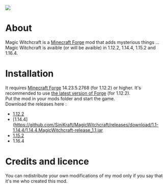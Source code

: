 [![](http://cf.way2muchnoise.eu/author/full_SiniKraft_downloads.svg)  ](https://www.curseforge.com/minecraft/mc-mods/magic-witchcraft)
# About
Magic Witchcraft is a [Minecraft Forge](http://files.minecraftforge.net/) mod that adds mysterious things ...  
Magic Witchcraft is avaible (or will be avaible) in 1.12.2, 1.14.4, 1.15.2 and 1.16.4.
# Installation
It requires [Minecraft Forge](http://files.minecraftforge.net/maven/net/minecraftforge/forge/index_1.12.2.html) 14.23.5.2768 (for 1.12.2) or higher. It's recommended to use [the latest version of Forge](http://files.minecraftforge.net/maven/net/minecraftforge/forge/index_1.12.2.html) (for 1.12.2).  
Put the mod in your mods folder and start the game.  
Download the releases here :
- [1.12.2 ](https://github.com/SiniKraft/MagicWitchcraft/releases/download/1.4/1.12.2.MagicWitchcraft-release_1.4.jar)
- [1.14.4](https://github.com/SiniKraft/MagicWitchcraft/releases/download/1.1-1.14.4/1.14.4.MagicWitchcraft-release_1.1.jar
- [1.15.2](https://github.com/SiniKraft/MagicWitchcraft/releases/download/1.15.2/1.15.2.MagicWitchcraft-release_1.0.jar)
- 1.16.4
# Credits and licence
You can redistribute your own modifications of my mod only if you say that it's me who created this mod.
